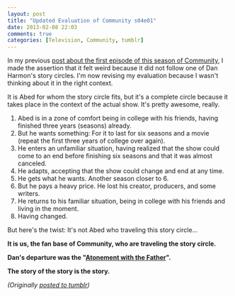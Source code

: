 ```yaml
---
layout: post
title: "Updated Evaluation of Community s04e01"
date: 2013-02-08 22:03
comments: true
categories: [Television, Community, tumblr]
---
```

In my previous [post about the first episode of this season of Community](http://genetik.tumblr.com/post/42602538850/story-circles-of-community-s04e01), I made the assertion that it felt weird because it did not follow one of Dan Harmon's story circles. I'm now revising my evaluation because I wasn't thinking about it in the right context.

It is Abed for whom the story circle fits, but it's a complete circle because it takes place in the context of the actual show. It's pretty awesome, really.

1. Abed is in a zone of comfort being in college with his friends, having finished three years (seasons) already.
2. But he wants something: For it to last for six seasons and a movie (repeat the first three years of college over again).
3. He enters an unfamiliar situation, having realized that the show could come to an end before finishing six seasons and that it was almost canceled.
4. He adapts, accepting that the show could change and end at any time.
5. He gets what he wants. Another season closer to 6.
6. But he pays a heavy price. He lost his creator, producers, and some writers.
7. He returns to his familiar situation, being in college with his friends and living in the moment.
8. Having changed.

But here's the twist: It's not Abed who traveling this story circle...

**It is us, the fan base of Community, who are traveling the story circle.**

**Dan's departure was the "[Atonement with the Father](http://en.wikipedia.org/wiki/Monomyth#Atonement_with_the_Father)".**

**The story of the story is the story.**

*(Originally [posted to tumblr](http://genetik.tumblr.com/post/42638149372/updated-evaluation-of-community-s04e01))*
